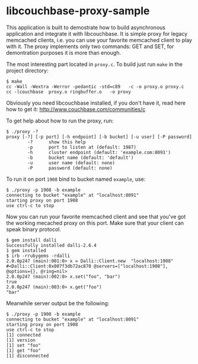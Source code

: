 libcouchbase-proxy-sample
=========================

This application is built to demostrate how to build asynchronous
application and integrate it with libcouchbase. It is simple proxy for
legacy memcached clients, i.e. you can use your favorite memcached
client to play with it. The proxy implements only two commands: GET
and SET, for demontration purposes it is more than enough.

The most interesting part located in `proxy.c`. To build just run
`make` in the project directory:

    $ make
    cc -Wall -Wextra -Werror -pedantic -std=c89   -c -o proxy.o proxy.c
    cc -lcouchbase  proxy.o ringbuffer.o   -o proxy

Obviously you need libcouchbase installed, if you don't have it, read
here how to get it: http://www.couchbase.com/communities/c

To get help about how to run the proxy, run:

    $ ./proxy -?
    proxy [-?] [-p port] [-h endpoint] [-b bucket] [-u user] [-P password]
            -?      show this help
            -p      port to listen at (default: 1987)
            -h      cluster endpoint (default: 'example.com:8091')
            -b      bucket name (default: 'default')
            -u      user name (default: none)
            -P      password (default: none)

To run it on port `1908` bind to bucket named `example`, use:

    $ ./proxy -p 1908 -b example
    connecting to bucket "example" at "localhost:8091"
    starting proxy on port 1908
    use ctrl-c to stop

Now you can run your favorite memcached client and see that you've got
the working mecached proxy on this port. Make sure that your client
can speak binary protocol.

    $ gem install dalli
    Successfully installed dalli-2.6.4
    1 gem installed
    $ irb -rrubygems -rdalli
    2.0.0p247 (main):001:0> x = Dalli::Client.new  "localhost:1908"
    #<Dalli::Client:0x007f3db72ac870 @servers=["localhost:1908"], @options={}, @ring=nil>
    2.0.0p247 (main):002:0> x.set("foo", "bar")
    true
    2.0.0p247 (main):003:0> x.get("foo")
    "bar"

Meanwhile server output be the following:

    $ ./proxy -p 1908 -b example
    connecting to bucket "example" at "localhost:8091"
    starting proxy on port 1908
    use ctrl-c to stop
    [1] connected
    [1] version
    [1] set "foo"
    [1] get "foo"
    [1] disconnected
